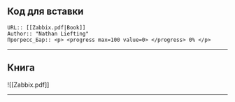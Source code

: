 
## Код для вставки
```
URL:: [[Zabbix.pdf|Book]]
Author:: "Nathan Liefting"
Прогресс_Бар:: <p> <progress max=100 value=0> </progress> 0% </p>
```
---

## Книга
![[Zabbix.pdf]]

---
